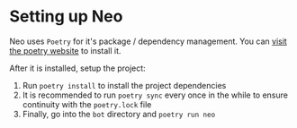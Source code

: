 # Setting up Neo
Neo uses `Poetry` for it's package / dependency management. You can
[visit the poetry website](https://python-poetry.org/docs/) to install it.

After it is installed, setup the project:

1. Run `poetry install` to install the project dependencies
2. It is recommended to run `poetry sync` every once in the while to ensure continuity with the `poetry.lock` file
3. Finally, go into the `bot` directory and `poetry run neo`
